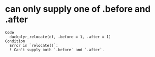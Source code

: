 # can only supply one of .before and .after

    Code
      duckplyr_relocate(df, .before = 1, .after = 1)
    Condition
      Error in `relocate()`:
      ! Can't supply both `.before` and `.after`.

